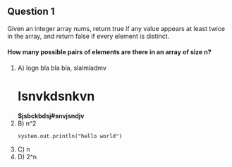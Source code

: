 ## Question 1
Given an integer array nums, return true if any value appears at least twice in the array, and return false if every element is distinct.

#### How many possible pairs of elements are there in an array of size n?

1. A) logn
   bla bla bla, slalmladmv
   # lsnvkdsnkvn
   **$jsbckbdsj#snvjsndjv**
3. B) n^2
   ```
   system.out.println("hello world")
   ```
3. C) n
4. D) 2^n
